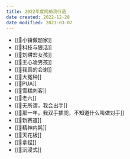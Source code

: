 ```yaml
---
title: 2022年度网络流行语
date created: 2022-12-28
date modified: 2023-03-07
---
```


- [[🐤小镇做题家]]
- [[🐤科技与狠活]]
- [[🐤刘畊宏女孩]]
- [[🐤王心凌男孩]]
- [[🐤我真的会谢]]
- [[🐤大冤种]]
- [[🐤PUA]]
- [[🐤雪糕刺客]]
- [[🐤老六]]
- [[🐤无所谓，我会出手]]
- [[🐤那一年，我双手插兜，不知道什么叫做对手]]
- [[🐤新赛道]]
- [[🐤精神内耗]]
- [[🐤天花板]]
- [[🐤拿捏]]
- [[🐤沉浸式]]

